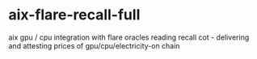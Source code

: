 # aix-flare-recall-full
aix gpu / cpu integration with flare oracles reading recall cot - delivering and attesting prices of gpu/cpu/electricity-on chain 
